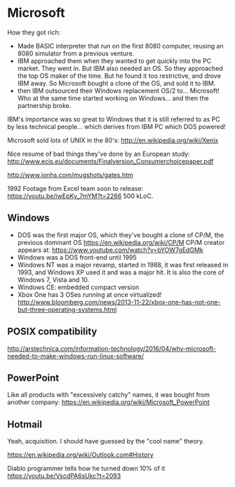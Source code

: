# Microsoft

How they got rich:

- Made BASIC interpreter that run on the first 8080 computer, reusing an 8080 simulator from a previous venture.
- IBM approached them when they wanted to get quickly into the PC market. They went in. But IBM also needed an OS. So they approached the top OS maker of the time. But he found it too restrictive, and drove IBM away. So Microsoft bought a clone of the OS, and sold it to IBM.
- then IBM outsourced their Windows replacement OS/2 to... Microsoft! Who at the same time started working on Windows... and then the partnership broke.

IBM's importance was so great to Windows that it is still referred to as PC by less technical people... which derives from IBM PC which DOS powered!

Microsoft sold lots of UNIX in the 80's: <http://en.wikipedia.org/wiki/Xenix>

Nice resume of bad things they've done by an European study: <http://www.ecis.eu/documents/Finalversion_Consumerchoicepaper.pdf>

<http://www.jonhs.com/mugshots/gates.htm>

1992 Footage from Excel team soon to release: <https://youtu.be/iwEpKy_7mYM?t=2266> 500 kLoC.

## Windows

- DOS was the first major OS, which they've bought a clone of CP/M, the previous dominant OS <https://en.wikipedia.org/wiki/CP/M>
    CP/M creator appears at: <https://www.youtube.com/watch?v=bYOW7gEdGMk>
- Windows was a DOS front-end until 1995
- Windows NT was a major revamp, started in 1988, it was first released in 1993, and Windows XP used it and was a major hit. It is also the core of Windows 7, Vista and 10.
- Windows CE: embedded compact version
- Xbox One has 3 OSes running at once virtualized! <http://www.bloomberg.com/news/2013-11-22/xbox-one-has-not-one-but-three-operating-systems.html>

## POSIX compatibility

http://arstechnica.com/information-technology/2016/04/why-microsoft-needed-to-make-windows-run-linux-software/

## PowerPoint

Like all products with "excessively catchy" names, it was bought from another company: <https://en.wikipedia.org/wiki/Microsoft_PowerPoint>

## Hotmail

Yeah, acquisition. I should have guessed by the "cool name" theory.

<https://en.wikipedia.org/wiki/Outlook.com#History>

Diablo programmer tells how he turned down 10% of it <https://youtu.be/VscdPA6sUkc?t=2093>
